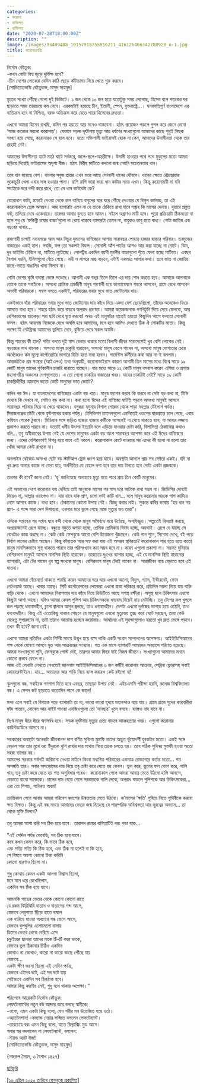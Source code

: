 ```yaml
---
categories:
- করোনা
- ব্যক্তিগত
- ব্যক্তিগত
date: "2020-07-28T18:00:00Z"
description: ""
image: /images/93409488_10157918755816211_416126466342780928_o-1.jpg
title: করোনাক্রান্তি
---
```

নির্দোষ কৌতুক:  
\-কখন গোটা বিশ্ব জুড়ে দুর্ভিক্ষ হবে?  
\-চীন দেশের লোকেরা যেদিন কাঠি ছেড়ে কাঁটাচামচ দিয়ে খেতে শুরু করবে।  
\[সোভিয়েতভস্কি কৌতুকভ, মাসুদ মাহমুদ\]  
  
মৃতের সংখ্যা পৌঁছে গেলো দুই ডিজিটে। ১ জন থেকে ১০ জন হতে যতোটুকু সময় লেগেছে, হিসেব বলে শতকের ঘর ছাড়াতে সময় তারচেয়ে কম নেবে। এরকমটাই হয়েছে চীন, ইতালী, স্পেন, যুক্তরাষ্ট্রে...। ‍ঘনবসতিপূর্ণ বাংলাদেশে এর ব্যতিক্রম হবে না নিশ্চিত, বরঞ্চ অতিক্রম করে যেতে পারে হিসেবের দ্রুততা।  
  
এখনো আমরা হিসেব রাখছি, কদিন পর হয়তো আর মনেও থাকবেনা। হঠাৎ প্রয়োজন পড়লে গুগল করে জেনে নেবো ‘আজ কতজন মরলো করোনায়’। যেভাবে সড়ক দূর্ঘটনায় মৃত্যু আর ধর্ষণের সংখ্যাগুলো আমাদের কাছে শুধুই নিছক সংখ্যা হয়ে গেছে, করোনারও সে হাল হবে। যতো শক্তিশালী ভাইরাসই হোক না কেন, আমাদের উদাসীনতা থেকে তার রেহাই নেই।  
  
আমাদের উদাসীনতা হাটে মাঠে ঘাটে সর্বস্তরে, জলে-স্থলে-অন্তরীক্ষে। উদাসী হাওয়ার পথে পথে মুকুলের মতো আমরা ছড়িয়ে দিয়েছি ভাইরাসের অদৃশ্য বীজ। হঠাৎ নিরীহ মাটিতে কখনো জন্ম নেয়নি সচেতনতার ধান।  
  
তবে ধান হয়েছে বেশ। বাংলার সবুজ প্রান্তর এখন ভরে আছে সোনালী ধানের যৌবনে। ধানের ক্ষেতে রৌদ্রছায়ার লুকোচুরি খেলা এবার সাঙ্গ হওয়ার পালা। রাশি রাশি ভারা ভারা ধান কাটার সময় এখন। কিন্তু করোনাময়ী মা যদি সবাইকে ঘরে বন্দী করে রাখে, তো সে ধান কাটবেটা কে?  
  
বোরোধান কাটা, মাড়াই দেওয়া থেকে চাল বানিয়ে বাবুদের ঘরে ঘরে পৌঁছে দেওয়ার যে বিপুল কর্মযজ্ঞ, তা এই করোনাকালে স্রেফ অসম্ভব। আর ব্যাপারটা এমন না যে তাকে ঠেকিয়ে রাখা যাবে সপ্তাহ কি মাসের দেনায়। দুয়ারে প্রস্তুত বর্ষা, তলিয়ে দেবে একেবারে। তারপর আবার বুনতে হবে আমন। নইলে অঘ্রাণও মাটি হবে। পুরো প্রক্রিয়াটা ঠিকমতো না হলে শুধু যে ‘ফকিন্নী চাষার বাচ্চা’গুলো না খেয়ে থাকবে ব্যাপারটা তেমন না, বাবুরাও কাবু হতে বাধ্য। গোটা জাতির এক বছরের খাবার...  
  
রাজশাহী চাপাই নবাবগঞ্জে আম আর লিচুর দুমাসের বাণিজ্যের আশায় সারাবছর পোহায় হাজার হাজার পরিবার। তরমুজের বাজারেও একই হাল। সবজি, ফল তো সকলই বিফল। সোনালী আঁশ পাটের আশও আর করা যাচ্ছে না মোটে। ডিম, দুধ ডাইনিং টেবিলে না, মাটিতে লুটোচ্ছে। পোলট্রির একদিন বয়সী মুরগীর বাচ্চাগুলো পুঁতে ফেলা হচ্ছে মাটিতে। এবছর বৈশাখ হয়নি, ইলিশগুলো বেঁচে গেছে। নদী ও সাগরে মাছ বাড়বে, এটাই একমাত্র আশার কথা। তবে ভাত না জোটায় মাছে-ভাতে বাঙালির খাদ্য মিলবে না।  
  
গোটা দেশের কৃষি ব্যবস্থা ভেঙ্গে পড়েছে। আগামী এক বছর তিলে তিলে এর দায় শোধ করতে হবে। আমাকে আপনাকে তোকে তাকে সবাইকে। অসংখ্য প্রান্তিক শ্রমজীবী মানুষ শরণার্থী হয়ে ভাগ্যান্বেষনে শহরে আসবেন, গ্রামে রেখে আসবেন অভাবী পরিবারকে। সম্বল বলতে একটাই, পরিবারের সবার মুখে ভাত জোটানোর দায়।  
  
একইভাবে যাঁরা পরিবারের সবার মুখে ভাত জোটানোর দায় কাঁধে নিয়ে একদা দেশ ছেড়েছিলো, তাঁদের অনেকেও ফিরে আসতে বাধ্য হবে। শহরে হঠাৎ করে বাড়বে অপরাধ প্রবণতা। আমরা কয়েকজনকে গণপিটুনি দিয়ে মেরে ফেলবো, আর বেশিরভাগের হাতকড়া পরা ছবি দেখে ঘৃণা করবো! অথচ এই মানুষটার হাতেই হয়তো কিছুদিন আগে ফলতো সোনালী ফসল। হঠাৎ আয়নায় নিজেকে দেখে অস্বস্তি হবে আমাদের, মনে হবে আমিও দেখতে ঠিক ঐ লোকটির মতো। কিন্তু পরক্ষণেই নেটফ্লিক্স আমাদের ভুলিয়ে দেবে, বুজিয়ে দেবে সকল অস্বস্তি।  
  
কিন্তু শহরের কী হাল? সত্যি বলতে দুই মাস বেকার থাকার মতো বিলাসী জীবন সারাদেশেই খুব বেশি লোকের নেই। বড়জোর লাখ খানেক। অসংখ্য মানুষ চাকুরি হারাবেন, অসংখ্য মানুষ বেতন পাবেন না, অসংখ্য মানুষ যোগ্যতার চেয়ে অর্ধেকেরও কম মূল্যে কর্পোরেটের ভাগারে বিক্রি হতে বাধ্য হবেন। গার্মেন্টস কর্মীদের কথা আর না-ই বললাম। আন্তর্জাতিক শ্রম সংস্থার (আইএলও) তথ্য অনুযায়ী, করোনাভাইরাস কারণে আগামী তিন মাসের মধ্যে বিশ্বে সাড়ে ১৯ কোটি মানুষ তাদের পূর্ণকালীন চাকরি হারাতে যাচ্ছেন। যার মধ্যে সাড়ে ১২ কোটি মানুষ বসবাস করেন এশিয়া ও প্রশান্ত মহাসাগরীয় অঞ্চলের দেশগুলোতে। এ তো গেলো চাকরির বাজারের খবর। যাদের চাকরিই নেই? সাড়ে ১৯ কোটি চাকরিজীবীর আড়ালে কতো কোটি মানুষের ভাত জোটে?  
  
কদিন পর ঈদ। যা বাংলাদেশের বাণিজ্যের একটা বড় খাত। মানুষ ফ্যাশন করবে কি করবে না সেটা বড় কথা না, টিভি দেখবে কি দেখবে না, সেটাও বড় কথা না। কথা হলো ঈদের এই বাণিজ্যে ঘাটতি পড়লে অসংখ্য মানুষই আসলে সারাবছর পরিবার নিয়ে না খেয়ে থাকবেন। বসুন্ধরা যমুনার বিশাল শোরুম থেকে পাড়া মহল্লার টেইলার্স পর্যন্ত। সিরাজগঞ্জের তাঁতী থেকে ফুটপাথের হকার পর্যন্ত। টেলিভিশন চ্যানেলগুলো এমনিতেই ধ্বংশের দ্বারপ্রান্তে চলে গেছে, এবার কফিনে পেরেক ঠুকবে। মিডিয়ার সঙ্গে জড়িত হাজার হাজার কর্মীকে আসলেই না খেয়ে থাকতে হবে, যা আবার লজ্জায় প্রকাশও করতে পারবে না। যতোই ধর্মীয় উৎসব ইত্যাদি বলে এড়িয়ে যাওয়ার চেষ্টা করি, বিলাসিতা ঠেকানোর কথাও বলি... তবু অস্বীকারের উপায় নেই যে দেশের মানুষের একটা বড় অংশ সারাবছর অপেক্ষা করে এই ঈদের বাণিজ্যের জন্য। এদের বেশিরভাগই বিপন্ন হয়ে যাবে এই ধকলে। করোনাকাল কেটে যাওয়ার পর এদের কী হলো না হলো তার খোঁজ আমরা কেউ রাখবো না।  
  
অনলাইন বেইজড অসংখ্য ছোট বড় স্টার্টআপ স্রেফ ধ্বংশ হয়ে যাবে। অবস্থাটা আসলে প্রায় সব সেক্টরে একই। যদি না খুব দ্রুত আবার কাজে না ফেরা যায়, অর্থনীতির যে বেহাল দশা হবে তার দায় টানতে হবে গোটা একটা প্রজন্মকে।  
  
তারপর কী হবে? জানা নেই। ‘হু’ জানিয়েছে অনাহারে মৃত্যু হতে পারে প্রায় তিন কোটি মানুষের।  
  
এই অভাবের দেশে করোনার ভয় দেখিয়ে তাই মানুষকে মাসের পর মাস ঘরে আটকে রাখা সম্ভব না। জিডিপির দোহাই দিয়েও না, আল্লার ওয়াস্তেও না। যায় যাবে যাক প্রাণ, চলো ভাই কাটি ধান... বলে মানুষ করোনার ভয়কে পাশ কাটিয়ে নেমে আসবে কাজে। বাধ্য হবে। ঠেকানোর কোনো উপায় নেই। কিচ্ছু করার নাই। সুকান্ত কবির ভাষায় ”হয় ধান নয় প্রাণ- এ শব্দে সারা দেশ দিশাহারা, একবার মরে ভুলে গেছে আজ মৃত্যুর ভয় তারা”।  
  
ওদিকে সপ্তাহের পর সপ্তাহ ঘরে বন্দী থেকে থেকে মানুষ অধৈর্য্যও হয়ে উঠেছে, অসহিষ্ণুও। অল্পতেই রিঅ্যাক্ট করছে, অপ্রয়োজনেই রেগে যাচ্ছে। বন্ধুতে বন্ধুতে ঝগড়া হচ্ছে, প্রেমিক প্রেমিকায় বিবাদ হচ্ছে, অযথাই। রেগে যে যাচ্ছে সে বোধটাও কাজ করছে না। কেউ কেউ ফেসবুকে আরো বেশি উত্তেজনা খুঁজছেন। কেউ গান শুনে, সিনেমা দেখে, বই পড়ে নির্বাণ লাভের চেষ্টায় আছেন। কিন্তু কাঁহাতক আর সহ্য করা যায় এই অসম্ভব স্থবিরতা? করোনাকাল পার হতে হতে কতো মানুষ মানসিকভাবে সুস্থ থাকতে পারবে তার পরিসংখ্যান করা সম্ভব হবে না। কারন এগুলো প্রকাশ্য না। সম্ভবত দুনিয়ার বেশিরভাগ মানুষই আসলে মানসিক স্থিতি হারাবেন। তারচেয়ে দুঃখের ব্যাপার হচ্ছে, এই যে মানসিক স্থিতি হারানোর ব্যাপারটা, এটা টের পাবেন খুব স্বল্প সংখ্যক মানুষ। বেশিরভাগ মানুষ টেরই পাবেন না। সারাজীবন বয়ে বেড়াতে হবে এই যাতনা।  
  
এখনো আমরা বেঁচেবর্তে থাকতে পারছি কারন আমাদের ঘরে ঘরে এখনো আলো, বিদ্যুৎ, গ্যাস, ইন্টারনেট, ফোন নেটওয়ার্ক আছে। খাবার আছে। সিটি কর্পোরেশনের লোকেরা এখনো রাস্তা পরিষ্কার করে, প্রতিদিন ময়লা নিয়ে যায় বাড়ি বাড়ি থেকে। এখনো আমাদের নিরাপত্তার দায় কাঁধে নিয়ে ডিউটিতে আছে সশস্ত্র রক্ষীরা। অসুস্থ হলে চিকিৎসার এখনো কিছুটা আশা আছে। যদিও আমরা কেবল পুলিশ আর চিকিৎসককে ধন্যবাদ দিয়েই দায় মেটাচ্ছি। তবু টেপের কল খুললে জল পড়ছে ধন্যবাদহীন, ‍চুলো জ্বাললে আগুন জ্বলছে, তাও ধন্যবাদহীন। দেশটা এখনো দুর্গন্ধের ভাগাড় হয়ে ওঠেনি, তাও ধন্যবাদহীন। কিন্তু এই এতোকিছু থাকার পেছনে যে মানুষগুলো এখনো মৃত্যুভয় তুচ্ছ করে খেটে মরছেন, তারা কেউ যেহেতু সুপারম্যান না, তাই তারাও আক্রান্ত হচ্ছেন করোনায়। আমাদের এই সুরক্ষাগুলোও হয়তো খুব দ্রুত ভেঙ্গে পড়বে। তখন কী হবে? জানা নেই।  
  
এখনো আমরা প্রতিদিন একটা নির্দিষ্ট সময়ে উন্মুখ হয়ে বসে থাকি একটি সংবাদ সম্মেলনের অপেক্ষায়। আইইডিসিআরের পক্ষ থেকে ঘোষণা আসবে মৃত আর আক্রান্তের সংখ্যার। গত এক মাসে ব্যাপারটি আমাদের অভ্যাসে পরিণত হয়েছে। আমরা সংখ্যাগুলো শুনি, ফেসবুকে পোস্ট দেই, তারপর আবার ফিরে যাই নিজস্ব জীবনে। সংখ্যাগুলো আমাদের মননে কোনো প্রভাব ফেলে না।  
আজ এই লেখাটা লেখতে লেখতেই জানলাম আইইডিসিআরের ৬ জন কর্মীই করোনায় আক্রান্ত, সেব্রিনা ফ্লোরাসহ সবাই কোয়ারেন্টাইনে। হায়... আমাদের আর শাড়ি নিয়ে ব্যাঙ্গ করারও কেউ রইলো না!  
  
স্কুলগুলো বন্ধ, সবাইকে গণপাশ দিতে হবে এবছর, তাছাড়া উপায় নেই। এইচএসসি পরীক্ষা হয়নি, কলেজ বিশ্ববিদ্যালয় বন্ধ। এ সেশন জট ছাড়াতে কতোদিন লাগে কে জানে!  
  
মন্দা এলে সবাই যে বিপাকে পড়ে ব্যাপারটা তা না, কারো কারো হৃদয়ে মহানন্দাও বয়ে যায়। গ্রামে গ্রামে সুদের কারবারীরা ফাঁদ পাতবে, নোবেল আর নাইট পাওয়া এনজিওগুলো তো ’দানছত্র’ খুলে বসবে। ব্যাঙ্কও বাদ যাবে না।  
  
নিঃস্ব মানুষ ধীরে ধীরে ঋণসর্বস্ব হবে। সড়ক দূর্ঘটনায় মৃত্যুর চেয়ে বাড়বে আত্মহত্যার খবর। এগুলো করোনার কাউন্টডাউনে আসবে না।  
  
সরকারের অবস্থাটা অনেকটা জীবনানন্দ দাশ বর্ণিত সুবিনয় মুস্তফি নামের অদ্ভুত ভূঁয়োদর্শী যুবকটার মতো। একই সঙ্গে বেড়াল আর তার মুখে ধরা ইঁদুরকে খুশি রাখার দায় মাথায় নিয়ে তাকে চলতে হয়। তবে সঠিক সুবিনয় মুস্তফী হওয়া অতো সহজ ব্যাপার নয়।  
আমাদের সরকার সর্বদাই জরিমানা দেওয়া মাইনে কিংবা মধ্যবিত্ত পরিবারের একমাত্র রোজগেরে কর্তার মতো... শত অসঙ্গতি তার। সবার অসন্তোষের দায় নিয়ে তবু চেষ্টা করে যেতে হয় কেবল। ভুল করে, ভুলের ফল ভোগ করে, গালি খায়, তবু চেষ্টা করে যেতে হয় শত অসুবিধার পরেও। করোনাকাল গেলে আমরা আবার মেতে উঠবো হাসি আনন্দে, বেড়াতে যাবো সাজেকে। চালের দাম বেড়ে গেলে সরকারকে গালি দেবো, অপরাধ বাড়লে পুলিশকে আর চিকিৎসকেরা... এরা তো পিশাচ, গালিরও অধম!  
  
ক্রান্তিকাল গেলে আবার আমরা পরিবেশ ধ্বংশের উন্মত্ততায় মেতে উঠবো। ক’মাসের ’ক্ষতি’ পুষিয়ে নিতে পৃথিবীকে করবো ক্ষত বিক্ষত। কিন্তু এই বন্ধ সময়ে আমাদের ভেতর জন্ম নিয়েছে যে পারষ্পরিক অবিশ্বস্ততা আর দূরত্বের অভ্যাস... তা থেকে মুক্তি মিলবে?  
  
তবু আমরা আশা করি সব ঠিক হয়ে যাবে। তারাপদ রায়ের কবিতাটিই বরং পড়া যাক...  
  
”এই সেদিন পর্যন্ত ভেবেছি, সব ঠিক হয়ে যাবে।  
কবে কখন কেমন করে, কি ভাবে ঠিক হবে,  
এবং সত্যি সত্যি কি ঠিক হবে, এবং ঠিক না হলেই বা কি হবে,  
সে বিষয়ে অবশ্য কোনো চিন্তা করিনি  
কোনো ধারণাও ছিলো না।  
  
শুধু কোথায় কেমন একটা আলগা বিশ্বাস ছিলো,  
মনে মনে ধরে রেখেছিলাম,  
একদিন সব ঠিক হয়ে যাবে।  
  
আমলকি গাছের ভেতর থেকে কোনো কোনো রাতে  
যে রকম ঝিরিঝিরি বাতাস ও বাতাসের শব্দ আসে,  
যেভাবে লেবুপাতা ছিঁড়ে হাতে ঘষলে  
এক হারিয়ে যাওয়া অরণ্যের গন্ধ ভেসে আসে,  
যেভাবে ঘুলঘুলির এলোমেলো বাসায়  
ডিমের ভেতর থেকে বেরিয়ে এসে  
চড়ুইয়ের ছানারা তাদের মাকে চিঁ-চিঁ করে ডাকে,  
যেভাবে ভুল ঠিকানার চিঠিও একদিন  
কোথাও না কোথাও, কারো না কারো কাছে পৌঁছে যায়  
যেভাবে...  
একটা ক্ষীণ ভরসা ছিলো এই সেদিন পর্যন্ত,  
যেভাবে এইসব ঘটে, এই সব ঘটে যায়  
সেইভাবে একদিন সব ঠিকঠাক হবে।  
আমার কিছু করণীয় নেই, শুধু বসে থাকার অপেক্ষা।”  
  
পরিশেষে আরেকটি নির্দোষ কৌতুক:  
লেফটেন্যান্টের নতুন বউ আব্দার করে বলছে স্বামীকে:  
\-ওগো, এমন একটা কিছু বলো, যেন শরীর মন উত্তেজিত হয়ে ওঠে।  
\-অ্যাটেনশান! -কম্যান্ড দেয়ার ভঙ্গিতে বললেন লেফটেন্যান্ট।  
\-তারচেয়ে বরং এমন কিছু বলো, যাতে রিল্যাক্সিং মুড আসে।  
গলার স্বর বদলালেন না লেফটেন্যান্ট, বললেন:  
\-স্ট্যান্ড অ্যাট ঈজ!  
\[সোভিয়েতভস্কি কৌতুকভ, মাসুদ মাহমুদ\]  
  
{নজরুল সৈয়দ, ৩ বৈশাখ ১৪২৭}  
  
[ছবিচুরি](https://www.see.me/)

[\[১৬ এপ্রিল ২০২০ তারিখে ফেসবুকে প্রকাশিত\]](https://www.facebook.com/photo.php?fbid=10157918755806211&set=a.103569901210&type=3&theater)